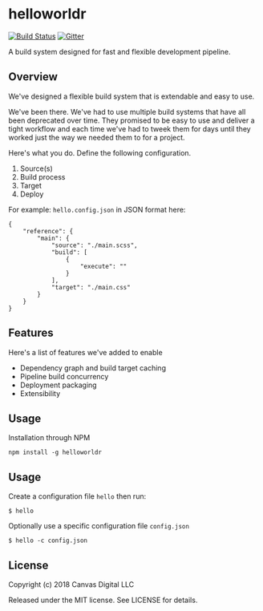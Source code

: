 helloworldr
===========

[![Build Status](https://travis-ci.org/henrytseng/helloworldr.svg)](https://travis-ci.org/henrytseng/helloworldr)
[![Gitter](https://badges.gitter.im/Join%20Chat.svg)](https://gitter.im/henrytseng/helloworldr?utm_source=badge&utm_medium=badge&utm_campaign=pr-badge)

A build system designed for fast and flexible development pipeline.  



## Overview

We've designed a flexible build system that is extendable and easy to use.  

We've been there.  We've had to use multiple build systems that have all been deprecated over time.  They promised to be easy to use and deliver a tight workflow and each time we've had to tweek them for days until they worked just the way we needed them to for a project.  

Here's what you do.  Define the following configuration.  

1. Source(s)
2. Build process
3. Target
4. Deploy

For example: `hello.config.json` in JSON format here:

```
{
    "reference": {
        "main": {
        	"source": "./main.scss",
        	"build": [
                {
                    "execute": ""
                }
        	],
        	"target": "./main.css"
		}
    }
}
```



## Features

Here's a list of features we've added to enable

* Dependency graph and build target caching
* Pipeline build concurrency
* Deployment packaging
* Extensibility



Usage
------------

Installation through NPM

```
npm install -g helloworldr
```




Usage
-------------

Create a configuration file `hello` then run:

	$ hello

Optionally use a specific configuration file `config.json`

	$ hello -c config.json




License
-------

Copyright (c) 2018 Canvas Digital LLC

Released under the MIT license. See LICENSE for details.
